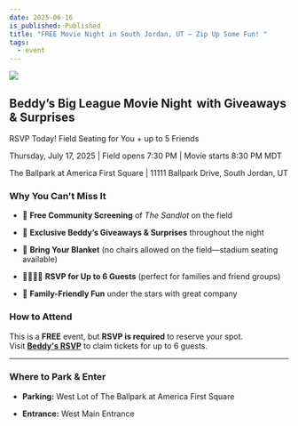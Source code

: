 ```yaml
---
date: 2025-06-16
is_published: Published
title: "FREE Movie Night in South Jordan, UT – Zip Up Some Fun! "
tags:
  - event
---
```

![](/media/Screenshot%202025-06-16%20at%203.30.48%E2%80%AFPM.png)

## Beddy’s Big League Movie Night  with Giveaways & Surprises

RSVP Today! Field Seating for You + up to 5 Friends

Thursday, July 17, 2025 | Field opens 7:30 PM | Movie starts 8:30 PM MDT

The Ballpark at America First Square | 11111 Ballpark Drive, South Jordan, UT

### Why You Can't Miss It

*   🍿 **Free Community Screening** of _The Sandlot_ on the field
    
*   🎁 **Exclusive Beddy’s Giveaways & Surprises** throughout the night
    
*   🧺 **Bring Your Blanket** (no chairs allowed on the field—stadium seating available)
    
*   👨‍👩‍👧‍👦 **RSVP for Up to 6 Guests** (perfect for families and friend groups)
    
*   🎉 **Family-Friendly Fun** under the stars with great company
    

### How to Attend

This is a **FREE** event, but **RSVP is required** to reserve your spot.  
Visit [**Beddy's RSVP**](https://docs.google.com/forms/d/e/1FAIpQLSfqUNRS3SeweZNrzlLMGyYddkl2LOZf2kYEBj4Z7oOwju5Apw/viewform) to claim tickets for up to 6 guests.

* * *

### Where to Park & Enter

*   **Parking:** West Lot of The Ballpark at America First Square
    
*   **Entrance:** West Main Entrance